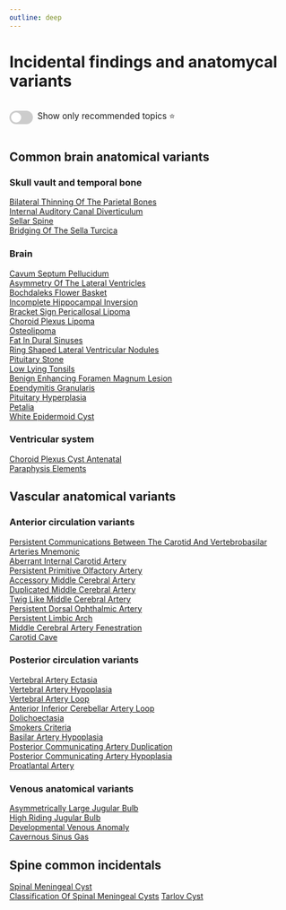 ```yaml
---
outline: deep
---
```

<style>

.star-link-list {
  list-style-type: none !important;
  padding-left: 0 !important;
  margin-left: 0 !important;
}

.switch-container {
  display: flex;
  align-items: center;
  gap: 0.5rem;
  padding: 1rem 0;
  font-size: 0.95rem;
}

.switch {
  position: relative;
  display: inline-block;
  width: 42px;
  height: 24px;
}

.switch input {
  opacity: 0;
  width: 0;
  height: 0;
}

.slider {
  position: absolute;
  cursor: pointer;
  top: 0; left: 0; right: 0; bottom: 0;
  background-color: #ccc;
  border-radius: 24px;
  transition: 0.4s;
}

.slider:before {
  content: "";
  position: absolute;
  height: 18px;
  width: 18px;
  left: 3px;
  bottom: 3px;
  background-color: white;
  border-radius: 50%;
  transition: 0.4s;
}

input:checked + .slider {
  background-color: #42b983;
}

input:checked + .slider:before {
  transform: translateX(18px);
}

</style>

# Incidental findings and anatomycal variants

<div class="switch-container">
  <label class="switch">
    <input type="checkbox" id="toggle-stars">
    <span class="slider"></span>
  </label>
  <span>Show only recommended topics ⭐</span>
</div>

## Common brain anatomical variants

### Skull vault and temporal bone

[Bilateral Thinning Of The Parietal Bones](https://radiopaedia.org/articles/bilateral-thinning-of-the-parietal-bones)  
[Internal Auditory Canal Diverticulum](https://radiopaedia.org/articles/internal-auditory-canal-diverticulum)  
[Sellar Spine](https://radiopaedia.org/articles/sellar-spine)  
[Bridging Of The Sella Turcica](https://radiopaedia.org/articles/bridging-of-the-sella-turcica)  

### Brain

[Cavum Septum Pellucidum](https://radiopaedia.org/articles/cavum-septum-pellucidum-3)  
[Asymmetry Of The Lateral Ventricles](https://radiopaedia.org/articles/asymmetry-of-the-lateral-ventricles)  
[Bochdaleks Flower Basket](https://radiopaedia.org/articles/bochdaleks-flower-basket-2)  
[Incomplete Hippocampal Inversion](https://radiopaedia.org/articles/incomplete-hippocampal-inversion)  
[Bracket Sign Pericallosal Lipoma](https://radiopaedia.org/articles/bracket-sign-pericallosal-lipoma)  
[Choroid Plexus Lipoma](https://radiopaedia.org/articles/choroid-plexus-lipoma)  
[Osteolipoma](https://radiopaedia.org/articles/osteolipoma)  
[Fat In Dural Sinuses](https://radiopaedia.org/articles/fat-in-dural-sinuses)  
[Ring Shaped Lateral Ventricular Nodules](https://radiopaedia.org/articles/ring-shaped-lateral-ventricular-nodules)  
[Pituitary Stone](https://radiopaedia.org/articles/pituitary-stone)  
[Low Lying Tonsils](https://radiopaedia.org/articles/low-lying-tonsils)  
[Benign Enhancing Foramen Magnum Lesion](https://radiopaedia.org/articles/benign-enhancing-foramen-magnum-lesion-2)  
[Ependymitis Granularis](https://radiopaedia.org/articles/ependymitis-granularis)  
[Pituitary Hyperplasia](https://radiopaedia.org/articles/pituitary-hyperplasia-1)  
[Petalia](https://radiopaedia.org/articles/petalia)  
[White Epidermoid Cyst](https://radiopaedia.org/articles/white-epidermoid-cyst)  

### Ventricular system

[Choroid Plexus Cyst Antenatal](https://radiopaedia.org/articles/choroid-plexus-cyst-antenatal-1)  
[Paraphysis Elements](https://radiopaedia.org/articles/paraphysis-elements)  

## Vascular anatomical variants

### Anterior circulation variants

[Persistent Communications Between The Carotid And Vertebrobasilar Arteries Mnemonic](https://radiopaedia.org/articles/persistent-communications-between-the-carotid-and-vertebrobasilar-arteries-mnemonic)  
[Aberrant Internal Carotid Artery](https://radiopaedia.org/articles/aberrant-internal-carotid-artery)  
[Persistent Primitive Olfactory Artery](https://radiopaedia.org/articles/persistent-primitive-olfactory-artery)    
[Accessory Middle Cerebral Artery](https://radiopaedia.org/articles/accessory-middle-cerebral-artery)  
[Duplicated Middle Cerebral Artery](https://radiopaedia.org/articles/duplicated-middle-cerebral-artery)  
[Twig Like Middle Cerebral Artery](https://radiopaedia.org/articles/twig-like-middle-cerebral-artery)  
[Persistent Dorsal Ophthalmic Artery](https://radiopaedia.org/articles/persistent-dorsal-ophthalmic-artery)  
[Persistent Limbic Arch](https://radiopaedia.org/articles/persistent-limbic-arch)  
[Middle Cerebral Artery Fenestration](https://radiopaedia.org/articles/middle-cerebral-artery-fenestration)  
[Carotid Cave](https://radiopaedia.org/articles/carotid-cave)  

### Posterior circulation variants

[Vertebral Artery Ectasia](https://radiopaedia.org/articles/vertebral-artery-ectasia)  
[Vertebral Artery Hypoplasia](https://radiopaedia.org/articles/vertebral-artery-hypoplasia)  
[Vertebral Artery Loop](https://radiopaedia.org/articles/vertebral-artery-loop)  
[Anterior Inferior Cerebellar Artery Loop](https://radiopaedia.org/articles/anterior-inferior-cerebellar-artery-loop)  
[Dolichoectasia](https://radiopaedia.org/articles/dolichoectasia-1)  
[Smokers Criteria](https://radiopaedia.org/articles/smokers-criteria)  
[Basilar Artery Hypoplasia](https://radiopaedia.org/articles/basilar-artery-hypoplasia)  
[Posterior Communicating Artery Duplication](https://radiopaedia.org/articles/posterior-communicating-artery-duplication)  
[Posterior Communicating Artery Hypoplasia](https://radiopaedia.org/articles/posterior-communicating-artery-hypoplasia-1)  
[Proatlantal Artery](https://radiopaedia.org/articles/proatlantal-artery)  

### Venous anatomical variants

[Asymmetrically Large Jugular Bulb](https://radiopaedia.org/articles/asymmetrically-large-jugular-bulb)  
[High Riding Jugular Bulb](https://radiopaedia.org/articles/high-riding-jugular-bulb-3)  
[Developmental Venous Anomaly](https://radiopaedia.org/articles/developmental-venous-anomaly)  
[Cavernous Sinus Gas](https://radiopaedia.org/articles/cavernous-sinus-gas)  

## Spine common incidentals

[Spinal Meningeal Cyst](https://radiopaedia.org/articles/spinal-meningeal-cyst)  
[Classification Of Spinal Meningeal Cysts](https://radiopaedia.org/articles/classification-of-spinal-meningeal-cysts-1)
[Tarlov Cyst](https://radiopaedia.org/articles/tarlov-cyst)  
